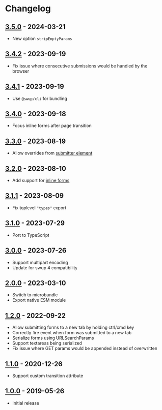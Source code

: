 # Changelog

## [3.5.0] - 2024-03-21

- New option `stripEmptyParams`

## [3.4.2] - 2023-09-19

- Fix issue where consecutive submissions would be handled by the browser

## [3.4.1] - 2023-09-19

- Use `@swup/cli` for bundling

## [3.4.0] - 2023-09-18

- Focus inline forms after page transition

## [3.3.0] - 2023-08-19

- Allow overrides from [submitter element](https://developer.mozilla.org/en-US/docs/Glossary/Submit_button#overriding_the_forms_behavior)

## [3.2.0] - 2023-08-10

- Add support for [inline forms](https://swup.js.org/plugins/forms-plugin/#inline-forms)

## [3.1.1] - 2023-08-09

- Fix toplevel `"types"` export

## [3.1.0] - 2023-07-29

- Port to TypeScript

## [3.0.0] - 2023-07-26

- Support multipart encoding
- Update for swup 4 compatibility

## [2.0.0] - 2023-03-10

- Switch to microbundle
- Export native ESM module

## [1.2.0] - 2022-09-22

- Allow submitting forms to a new tab by holding ctrl/cmd key
- Correctly fire event when form was submitted to a new tab
- Serialize forms using URLSearchParams
- Support textareas being serialized
- Fix issue where GET params would be appended instead of overwritten

## [1.1.0] - 2020-12-26

- Support custom transition attribute

## [1.0.0] - 2019-05-26

- Initial release

[3.5.0]: https://github.com/swup/forms-plugin/releases/tag/3.5.0
[3.4.2]: https://github.com/swup/forms-plugin/releases/tag/3.4.2
[3.4.1]: https://github.com/swup/forms-plugin/releases/tag/3.4.1
[3.4.0]: https://github.com/swup/forms-plugin/releases/tag/3.4.0
[3.3.0]: https://github.com/swup/forms-plugin/releases/tag/3.3.0
[3.2.0]: https://github.com/swup/forms-plugin/releases/tag/3.2.0
[3.1.1]: https://github.com/swup/forms-plugin/releases/tag/3.1.1
[3.1.0]: https://github.com/swup/forms-plugin/releases/tag/3.1.0
[3.0.0]: https://github.com/swup/forms-plugin/releases/tag/3.0.0
[2.0.0]: https://github.com/swup/forms-plugin/releases/tag/2.0.0
[1.2.0]: https://github.com/swup/forms-plugin/releases/tag/1.2.0
[1.1.0]: https://github.com/swup/forms-plugin/releases/tag/1.1.0
[1.0.0]: https://github.com/swup/forms-plugin/releases/tag/1.0.0

